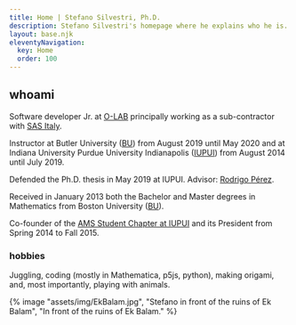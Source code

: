 ```yaml
---
title: Home | Stefano Silvestri, Ph.D.
description: Stefano Silvestri's homepage where he explains who he is.
layout: base.njk
eleventyNavigation:
  key: Home
  order: 100
---
```


## whoami

Software developer Jr. at [O-LAB](https://olab-studio.com) principally working as a sub-contractor with [SAS Italy](https://www.sas.com/it_it/home.html).

Instructor at Butler University ([BU](https://www.butler.edu)) from August 2019 until May 2020 and at Indiana University Purdue University Indianapolis ([IUPUI](https://www.iupui.edu/)) from August 2014 until July 2019.

Defended the Ph.D. thesis in May 2019 at IUPUI. Advisor: [Rodrigo P&eacute;rez](https://math.iupui.edu/~rperez/).

Received in January 2013 both the Bachelor and Master degrees in Mathematics from Boston University ([BU](https://www.bu.edu/)).

Co-founder of the [AMS Student Chapter at IUPUI](https://sites.google.com/view/ams-iupui) and its President from Spring 2014 to Fall 2015.

### hobbies

Juggling, coding (mostly in Mathematica, p5js, python), making origami, and, most importantly, playing with animals.

{% image "assets/img/EkBalam.jpg", "Stefano in front of the ruins of Ek Balam", "In front of the ruins of Ek Balam." %}